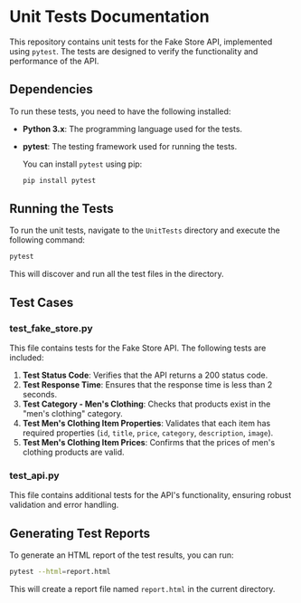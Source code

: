 # Unit Tests Documentation

This repository contains unit tests for the Fake Store API, implemented using `pytest`. The tests are designed to verify the functionality and performance of the API.



## Dependencies

To run these tests, you need to have the following installed:

- **Python 3.x**: The programming language used for the tests.
  
- **pytest**: The testing framework used for running the tests.

  You can install `pytest` using pip:

  ```bash
  pip install pytest
  ```

## Running the Tests

To run the unit tests, navigate to the `UnitTests` directory and execute the following command:

```bash
pytest
```

This will discover and run all the test files in the directory.

## Test Cases

### test_fake_store.py

This file contains tests for the Fake Store API. The following tests are included:

1. **Test Status Code**: Verifies that the API returns a 200 status code.
2. **Test Response Time**: Ensures that the response time is less than 2 seconds.
3. **Test Category - Men's Clothing**: Checks that products exist in the "men's clothing" category.
4. **Test Men's Clothing Item Properties**: Validates that each item has required properties (`id`, `title`, `price`, `category`, `description`, `image`).
5. **Test Men's Clothing Item Prices**: Confirms that the prices of men's clothing products are valid.

### test_api.py

This file contains additional tests for the API's functionality, ensuring robust validation and error handling.

## Generating Test Reports

To generate an HTML report of the test results, you can run:

```bash
pytest --html=report.html
```

This will create a report file named `report.html` in the current directory.



